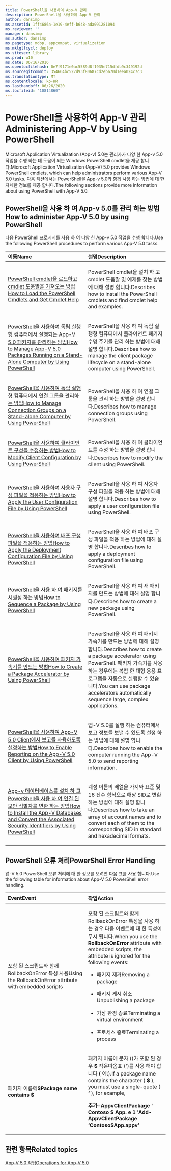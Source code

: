 ```yaml
---
title: PowerShell을 사용하여 App-V 관리
description: PowerShell을 사용하여 App-V 관리
author: dansimp
ms.assetid: 1ff4686a-1e19-4eff-b648-ada091281094
ms.reviewer: ''
manager: dansimp
ms.author: dansimp
ms.pagetype: mdop, appcompat, virtualization
ms.mktglfcycl: deploy
ms.sitesec: library
ms.prod: w10
ms.date: 06/16/2016
ms.openlocfilehash: 0e7f9171e0ac5589d8f1935e715dfdb9c349192d
ms.sourcegitcommit: 354664bc527d93f80687cd2eba70d1eea024c7c3
ms.translationtype: MT
ms.contentlocale: ko-KR
ms.lasthandoff: 06/26/2020
ms.locfileid: "10814860"
---
```

# <span data-ttu-id="e8dbb-103">PowerShell을 사용하여 App-V 관리</span><span class="sxs-lookup"><span data-stu-id="e8dbb-103">Administering App-V by Using PowerShell</span></span>


<span data-ttu-id="e8dbb-104">Microsoft Application Virtualization (App-v) 5.0는 관리자가 다양 한 App-v 5.0 작업을 수행 하는 데 도움이 되는 Windows PowerShell cmdlet을 제공 합니다.</span><span class="sxs-lookup"><span data-stu-id="e8dbb-104">Microsoft Application Virtualization (App-V) 5.0 provides Windows PowerShell cmdlets, which can help administrators perform various App-V 5.0 tasks.</span></span> <span data-ttu-id="e8dbb-105">다음 섹션에서는 PowerShell을 App-v 5.0와 함께 사용 하는 방법에 대 한 자세한 정보를 제공 합니다.</span><span class="sxs-lookup"><span data-stu-id="e8dbb-105">The following sections provide more information about using PowerShell with App-V 5.0.</span></span>

## <span data-ttu-id="e8dbb-106">PowerShell을 사용 하 여 App-v 5.0를 관리 하는 방법</span><span class="sxs-lookup"><span data-stu-id="e8dbb-106">How to administer App-V 5.0 by using PowerShell</span></span>


<span data-ttu-id="e8dbb-107">다음 PowerShell 프로시저를 사용 하 여 다양 한 App-v 5.0 작업을 수행 합니다.</span><span class="sxs-lookup"><span data-stu-id="e8dbb-107">Use the following PowerShell procedures to perform various App-V 5.0 tasks.</span></span>

<table>
<colgroup>
<col width="50%" />
<col width="50%" />
</colgroup>
<thead>
<tr class="header">
<th align="left"><span data-ttu-id="e8dbb-108">이름</span><span class="sxs-lookup"><span data-stu-id="e8dbb-108">Name</span></span></th>
<th align="left"><span data-ttu-id="e8dbb-109">설명</span><span class="sxs-lookup"><span data-stu-id="e8dbb-109">Description</span></span></th>
</tr>
</thead>
<tbody>
<tr class="odd">
<td align="left"><p><a href="how-to-load-the-powershell-cmdlets-and-get-cmdlet-help-50-sp3.md" data-raw-source="[How to Load the PowerShell Cmdlets and Get Cmdlet Help](how-to-load-the-powershell-cmdlets-and-get-cmdlet-help-50-sp3.md)"><span data-ttu-id="e8dbb-110">PowerShell cmdlet을 로드하고 cmdlet 도움말을 가져오는 방법</span><span class="sxs-lookup"><span data-stu-id="e8dbb-110">How to Load the PowerShell Cmdlets and Get Cmdlet Help</span></span></a></p></td>
<td align="left"><p><span data-ttu-id="e8dbb-111">PowerShell cmdlet을 설치 하 고 cmdlet 도움말 및 예제를 찾는 방법에 대해 설명 합니다.</span><span class="sxs-lookup"><span data-stu-id="e8dbb-111">Describes how to install the PowerShell cmdlets and find cmdlet help and examples.</span></span></p></td>
</tr>
<tr class="even">
<td align="left"><p><a href="how-to-manage-app-v-50-packages-running-on-a-stand-alone-computer-by-using-powershell.md" data-raw-source="[How to Manage App-V 5.0 Packages Running on a Stand-Alone Computer by Using PowerShell](how-to-manage-app-v-50-packages-running-on-a-stand-alone-computer-by-using-powershell.md)"><span data-ttu-id="e8dbb-112">PowerShell을 사용하여 독립 실행형 컴퓨터에서 실행되는 App-V 5.0 패키지를 관리하는 방법</span><span class="sxs-lookup"><span data-stu-id="e8dbb-112">How to Manage App-V 5.0 Packages Running on a Stand-Alone Computer by Using PowerShell</span></span></a></p></td>
<td align="left"><p><span data-ttu-id="e8dbb-113">PowerShell을 사용 하 여 독립 실행형 컴퓨터에서 클라이언트 패키지 수명 주기를 관리 하는 방법에 대해 설명 합니다.</span><span class="sxs-lookup"><span data-stu-id="e8dbb-113">Describes how to manage the client package lifecycle on a stand-alone computer using PowerShell.</span></span></p></td>
</tr>
<tr class="odd">
<td align="left"><p><a href="how-to-manage-connection-groups-on-a-stand-alone-computer-by-using-powershell.md" data-raw-source="[How to Manage Connection Groups on a Stand-alone Computer by Using PowerShell](how-to-manage-connection-groups-on-a-stand-alone-computer-by-using-powershell.md)"><span data-ttu-id="e8dbb-114">PowerShell을 사용하여 독립 실행형 컴퓨터에서 연결 그룹을 관리하는 방법</span><span class="sxs-lookup"><span data-stu-id="e8dbb-114">How to Manage Connection Groups on a Stand-alone Computer by Using PowerShell</span></span></a></p></td>
<td align="left"><p><span data-ttu-id="e8dbb-115">PowerShell을 사용 하 여 연결 그룹을 관리 하는 방법을 설명 합니다.</span><span class="sxs-lookup"><span data-stu-id="e8dbb-115">Describes how to manage connection groups using PowerShell.</span></span></p></td>
</tr>
<tr class="even">
<td align="left"><p><a href="how-to-modify-client-configuration-by-using-powershell.md" data-raw-source="[How to Modify Client Configuration by Using PowerShell](how-to-modify-client-configuration-by-using-powershell.md)"><span data-ttu-id="e8dbb-116">PowerShell을 사용하여 클라이언트 구성을 수정하는 방법</span><span class="sxs-lookup"><span data-stu-id="e8dbb-116">How to Modify Client Configuration by Using PowerShell</span></span></a></p></td>
<td align="left"><p><span data-ttu-id="e8dbb-117">PowerShell을 사용 하 여 클라이언트를 수정 하는 방법을 설명 합니다.</span><span class="sxs-lookup"><span data-stu-id="e8dbb-117">Describes how to modify the client using PowerShell.</span></span></p></td>
</tr>
<tr class="odd">
<td align="left"><p><a href="how-to-apply-the-user-configuration-file-by-using-powershell.md" data-raw-source="[How to Apply the User Configuration File by Using PowerShell](how-to-apply-the-user-configuration-file-by-using-powershell.md)"><span data-ttu-id="e8dbb-118">PowerShell을 사용하여 사용자 구성 파일을 적용하는 방법</span><span class="sxs-lookup"><span data-stu-id="e8dbb-118">How to Apply the User Configuration File by Using PowerShell</span></span></a></p></td>
<td align="left"><p><span data-ttu-id="e8dbb-119">PowerShell을 사용 하 여 사용자 구성 파일을 적용 하는 방법에 대해 설명 합니다.</span><span class="sxs-lookup"><span data-stu-id="e8dbb-119">Describes how to apply a user configuration file using PowerShell.</span></span></p></td>
</tr>
<tr class="even">
<td align="left"><p><a href="how-to-apply-the-deployment-configuration-file-by-using-powershell.md" data-raw-source="[How to Apply the Deployment Configuration File by Using PowerShell](how-to-apply-the-deployment-configuration-file-by-using-powershell.md)"><span data-ttu-id="e8dbb-120">PowerShell을 사용하여 배포 구성 파일을 적용하는 방법</span><span class="sxs-lookup"><span data-stu-id="e8dbb-120">How to Apply the Deployment Configuration File by Using PowerShell</span></span></a></p></td>
<td align="left"><p><span data-ttu-id="e8dbb-121">PowerShell을 사용 하 여 배포 구성 파일을 적용 하는 방법에 대해 설명 합니다.</span><span class="sxs-lookup"><span data-stu-id="e8dbb-121">Describes how to apply a deployment configuration file using PowerShell.</span></span></p></td>
</tr>
<tr class="odd">
<td align="left"><p><a href="how-to-sequence-a-package--by-using-powershell-50.md" data-raw-source="[How to Sequence a Package by Using PowerShell](how-to-sequence-a-package--by-using-powershell-50.md)"><span data-ttu-id="e8dbb-122">PowerShell을 사용 하 여 패키지를 시퀀싱 하는 방법</span><span class="sxs-lookup"><span data-stu-id="e8dbb-122">How to Sequence a Package by Using PowerShell</span></span></a></p></td>
<td align="left"><p><span data-ttu-id="e8dbb-123">PowerShell을 사용 하 여 새 패키지를 만드는 방법에 대해 설명 합니다.</span><span class="sxs-lookup"><span data-stu-id="e8dbb-123">Describes how to create a new package using PowerShell.</span></span></p></td>
</tr>
<tr class="even">
<td align="left"><p><a href="how-to-create-a-package-accelerator-by-using-powershell.md" data-raw-source="[How to Create a Package Accelerator by Using PowerShell](how-to-create-a-package-accelerator-by-using-powershell.md)"><span data-ttu-id="e8dbb-124">PowerShell을 사용하여 패키지 가속기를 만드는 방법</span><span class="sxs-lookup"><span data-stu-id="e8dbb-124">How to Create a Package Accelerator by Using PowerShell</span></span></a></p></td>
<td align="left"><p><span data-ttu-id="e8dbb-125">PowerShell을 사용 하 여 패키지 가속기를 만드는 방법에 대해 설명 합니다.</span><span class="sxs-lookup"><span data-stu-id="e8dbb-125">Describes how to create a package accelerator using PowerShell.</span></span> <span data-ttu-id="e8dbb-126">패키지 가속기를 사용 하는 경우에는 복잡 한 대형 응용 프로그램을 자동으로 실행할 수 있습니다.</span><span class="sxs-lookup"><span data-stu-id="e8dbb-126">You can use package accelerators automatically sequence large, complex applications.</span></span></p></td>
</tr>
<tr class="odd">
<td align="left"><p><a href="how-to-enable-reporting-on-the-app-v-50-client-by-using-powershell.md" data-raw-source="[How to Enable Reporting on the App-V 5.0 Client by Using PowerShell](how-to-enable-reporting-on-the-app-v-50-client-by-using-powershell.md)"><span data-ttu-id="e8dbb-127">PowerShell을 사용하여 App-V 5.0 Client에서 보고를 사용하도록 설정하는 방법</span><span class="sxs-lookup"><span data-stu-id="e8dbb-127">How to Enable Reporting on the App-V 5.0 Client by Using PowerShell</span></span></a></p></td>
<td align="left"><p><span data-ttu-id="e8dbb-128">앱-V 5.0를 실행 하는 컴퓨터에서 보고 정보를 보낼 수 있도록 설정 하는 방법에 대해 설명 합니다.</span><span class="sxs-lookup"><span data-stu-id="e8dbb-128">Describes how to enable the computer running the App-V 5.0 to send reporting information.</span></span></p></td>
</tr>
<tr class="even">
<td align="left"><p><a href="how-to-install-the-app-v-databases-and-convert-the-associated-security-identifiers--by-using-powershell.md" data-raw-source="[How to Install the App-V Databases and Convert the Associated Security Identifiers by Using PowerShell](how-to-install-the-app-v-databases-and-convert-the-associated-security-identifiers--by-using-powershell.md)"><span data-ttu-id="e8dbb-129">App-v 데이터베이스를 설치 하 고 PowerShell을 사용 하 여 연결 된 보안 식별자를 변환 하는 방법</span><span class="sxs-lookup"><span data-stu-id="e8dbb-129">How to Install the App-V Databases and Convert the Associated Security Identifiers by Using PowerShell</span></span></a></p></td>
<td align="left"><p><span data-ttu-id="e8dbb-130">계정 이름의 배열을 가져와 표준 및 16 진수 형식으로 해당 SID로 변환 하는 방법에 대해 설명 합니다.</span><span class="sxs-lookup"><span data-stu-id="e8dbb-130">Describes how to take an array of account names and to convert each of them to the corresponding SID in standard and hexadecimal formats.</span></span></p></td>
</tr>
</tbody>
</table>

 

## <span data-ttu-id="e8dbb-131">PowerShell 오류 처리</span><span class="sxs-lookup"><span data-stu-id="e8dbb-131">PowerShell Error Handling</span></span>


<span data-ttu-id="e8dbb-132">앱-V 5.0 PowerShell 오류 처리에 대 한 정보를 보려면 다음 표를 사용 합니다.</span><span class="sxs-lookup"><span data-stu-id="e8dbb-132">Use the following table for information about App-V 5.0 PowerShell error handling.</span></span>

<table>
<colgroup>
<col width="50%" />
<col width="50%" />
</colgroup>
<thead>
<tr class="header">
<th align="left"><span data-ttu-id="e8dbb-133">Event</span><span class="sxs-lookup"><span data-stu-id="e8dbb-133">Event</span></span></th>
<th align="left"><span data-ttu-id="e8dbb-134">작업</span><span class="sxs-lookup"><span data-stu-id="e8dbb-134">Action</span></span></th>
</tr>
</thead>
<tbody>
<tr class="odd">
<td align="left"><p><span data-ttu-id="e8dbb-135">포함 된 스크립트와 함께 RollbackOnError 특성 사용</span><span class="sxs-lookup"><span data-stu-id="e8dbb-135">Using the RollbackOnError attribute with embedded scripts</span></span></p></td>
<td align="left"><p><span data-ttu-id="e8dbb-136"><strong> </strong> 포함 된 스크립트와 함께 RollbackOnError 특성을 사용 하는 경우 다음 이벤트에 대 한 특성이 무시 됩니다.</span><span class="sxs-lookup"><span data-stu-id="e8dbb-136">When you use the <strong>RollbackOnError</strong> attribute with embedded scripts, the attribute is ignored for the following events:</span></span></p>
<ul>
<li><p><span data-ttu-id="e8dbb-137">패키지 제거</span><span class="sxs-lookup"><span data-stu-id="e8dbb-137">Removing a package</span></span></p></li>
<li><p><span data-ttu-id="e8dbb-138">패키지 게시 취소</span><span class="sxs-lookup"><span data-stu-id="e8dbb-138">Unpublishing a package</span></span></p></li>
<li><p><span data-ttu-id="e8dbb-139">가상 환경 종료</span><span class="sxs-lookup"><span data-stu-id="e8dbb-139">Terminating a virtual environment</span></span></p></li>
<li><p><span data-ttu-id="e8dbb-140">프로세스 종료</span><span class="sxs-lookup"><span data-stu-id="e8dbb-140">Terminating a process</span></span></p></li>
</ul></td>
</tr>
<tr class="even">
<td align="left"><p><span data-ttu-id="e8dbb-141">패키지 이름에<strong>$</span><span class="sxs-lookup"><span data-stu-id="e8dbb-141">Package name contains <strong>$</span></span></strong></p></td>
<td align="left"><p><span data-ttu-id="e8dbb-142">패키지 이름에 문자 ()가 포함 된 경우 <strong> $ </strong> 작은따옴표 (')를 사용 해야 합니다 <strong> ( </strong> 예:).</span><span class="sxs-lookup"><span data-stu-id="e8dbb-142">If a package name contains the character ( <strong>$</strong> ), you must use a single-quote ( <strong>‘</strong> ), for example,</span></span></p>
<p><strong><span data-ttu-id="e8dbb-143">추가-AppvClientPackage ' Contoso $ App. e 1 '</span><span class="sxs-lookup"><span data-stu-id="e8dbb-143">Add-AppvClientPackage ‘Contoso$App.appv’</span></span></strong></p></td>
</tr>
</tbody>
</table>

 






## <span data-ttu-id="e8dbb-144">관련 항목</span><span class="sxs-lookup"><span data-stu-id="e8dbb-144">Related topics</span></span>


[<span data-ttu-id="e8dbb-145">App-V 5.0 작업</span><span class="sxs-lookup"><span data-stu-id="e8dbb-145">Operations for App-V 5.0</span></span>](operations-for-app-v-50.md)

 

 






